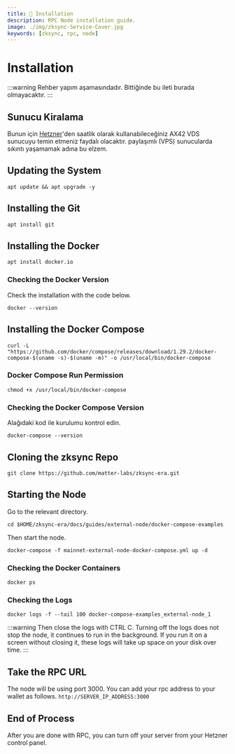 ```yaml
---
title: 💾 Installation
description: RPC Node installation guide.
image: ./img/zksync-Service-Cover.jpg
keywords: [zksync, rpc, node]
---
```


# Installation
:::warning
Rehber yapım aşamasındadır. Bittiğinde bu ileti burada olmayacaktır.
:::

## Sunucu Kiralama

Bunun için [Hetzner](https://hetzner.cloud/?ref=z9uy37L7ovja)'den saatlik olarak kullanabileceğiniz AX42 VDS sunucuyu temin etmeniz faydalı olacaktır. paylaşımlı (VPS) sunucularda sıkıntı yaşamamak adına bu elzem.


## Updating the System
```shell
apt update && apt upgrade -y
```

## Installing the Git
```shell
apt install git
```

## Installing the Docker
```shell
apt install docker.io
```
### Checking the Docker Version 
Check the installation with the code below.
```shell
docker --version
```

## Installing the Docker Compose
```shell
curl -L "https://github.com/docker/compose/releases/download/1.29.2/docker-compose-$(uname -s)-$(uname -m)" -o /usr/local/bin/docker-compose
```

### Docker Compose Run Permission
```shell
chmod +x /usr/local/bin/docker-compose
```

### Checking the Docker Compose Version 
Alağıdaki kod ile kurulumu kontrol edin.
```shell
docker-compose --version
```

## Cloning the zksync Repo
```shell
git clone https://github.com/matter-labs/zksync-era.git
```

## Starting the Node
Go to the relevant directory.
```shell
cd $HOME/zksync-era/docs/guides/external-node/docker-compose-examples
```

Then start the node.
```shell
docker-compose -f mainnet-external-node-docker-compose.yml up -d
```

### Checking the Docker Containers
```shell
docker ps
```  

### Checking the Logs 
```shell
docker logs -f --tail 100 docker-compose-examples_external-node_1
```

:::warning
Then close the logs with CTRL C. Turning off the logs does not stop the node, it continues to run in the background. If you run it on a screen without closing it, these logs will take up space on your disk over time.
:::

## Take the RPC URL
The node will be using port 3000. You can add your rpc address to your wallet as follows. `http://SERVER_IP_ADDRESS:3000`

## End of Process
After you are done with RPC, you can turn off your server from your Hetzner control panel.